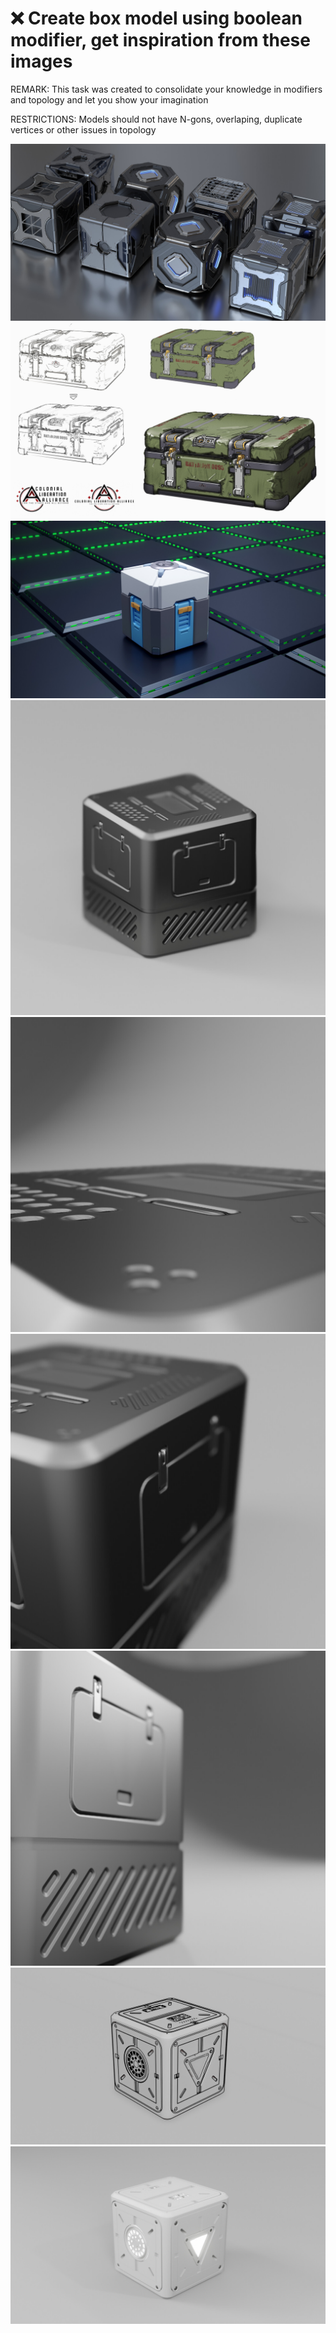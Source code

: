 # ❌ Create box model using boolean modifier, get inspiration from these images
REMARK:
This task was created to consolidate your knowledge in modifiers and topology and let you show your imagination

RESTRICTIONS:
Models should not have N-gons, overlaping, duplicate vertices or other issues in topology 
   
![box_1](/curriculum/reproduce/box_model/box_1.jpg)
![box_2](/curriculum/reproduce/box_model/box_2.jpg)
![box_3](/curriculum/reproduce/box_model/box_3.jpg)
![box_4](/curriculum/reproduce/box_model/box_4.jpg)
![box_5](/curriculum/reproduce/box_model/box_5.jpg)
![box_6](/curriculum/reproduce/box_model/box_6.jpg)
![box_7](/curriculum/reproduce/box_model/box_7.jpg)
![box_8](/curriculum/reproduce/box_model/box_8.jpg)
![box_9](/curriculum/reproduce/box_model/box_9.jpg)

